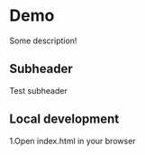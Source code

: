 # Demo 

Some description!

## Subheader

Test subheader 

## Local development

1.Open index.html in your browser

